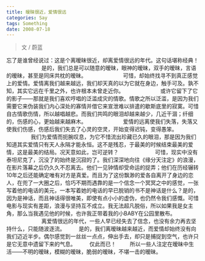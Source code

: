 ```yaml
---
title: 暧昧很近，爱情很远
categories: Say
tags: Something
date: 2008-07-18
---
```

> 文 / 蔚蓝

忘了是谁曾经说过：这是个离暧昧很近，却离爱情很远的年代。这句话堪称经典！ 
　　　　 　　
是的，我们总是可以随意的暧昧，眼神的暧昧，双手的暧昧，言语的暧昧，甚至是同床共枕的暧昧。
　　　　 　　
可惜，却始终找寻不到真正感觉上的爱情。爱情离我们越来越远，我们却天真的以为它就在身边，触手可及。孰不知，其实它远在千里之外，也许根本未曾走近你。
　　　　 　　
或许它留下了它的影子——那就是我们喜欢哼唱的泛滥成灾的情歌。情歌之所以泛滥，是因为我们需要它来伪装我们内心深处的寡情并借它来宣泄难以排遣的歇斯底里的寂寞。可惜自古情歌伤情，所以越唱越悲。而我们共鸣的眼泪却越来越少，几近干涸；纤细的，伤感的心，更始越来越麻木。
　　　　 　　
爱情的远离使我们失落，失落又使我们伤感，伤感后我们失去了心灵的空灵，开始变得迟钝，变得愚笨。
　　 　　
我们为爱情而扼腕叹息，为它不惜流出珍藏已久的眼泪，那是因为我们知道其实爱情只有天人永隔才能永恒。这不是残忍，于最美的时候结束最美的爱情，这是最美的结局。况天意如此，岂可逆转？
　　　　 　　
可惜，现实中没有泰坦尼克了，沉没了的始终是沉寂的了。我们深深地向往《缘分天注定》的浪漫，在影片落幕之后仍久久不忍离去。他们一见钟情却受命运的捉弄；他们在历经辗转10年之后还能确定唯有对方是真爱。而且为了这份飘渺的爱各自离开了身边的恋人，在兜了一大圈之后，恰巧不期而遇靠的是一个信念一个冥冥之中的感觉，一张写着他的电话的美元，一本写着她的电话的早已脱销的书不是神话是什么？是的，因为是神话，而且神话得很唯美，即使有点小小的虚伪，也仍然令我们感慨。可惜电影与现实有差距，浪漫与坚持互不成立。我无法超凡脱俗，所以如果我是女主角，那么当我遇见他的时候，也许我正带着我的小BABY在公园里散布。
　　　　 　　
离爱情很远的年代，一些人早已经失去了信念，也没有余力再去坚持什么，只能随波逐流。
　　
是的，我们离暧昧越来越近，而爱情却始终没有向我们迈近半步。偶尔感觉到一丝丝一点点，伸出手去，却只是捕捉到空气，也许只是它无意中遗留下来的气息。 
　　
仅此而已！
　　
所以一些人注定在暧昧中生活——不明的暧昧，模糊的暧昧，脆弱的暧昧，不堪一击的暧昧。

